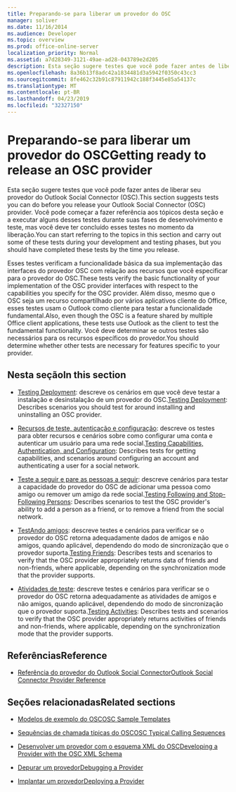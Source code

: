 ```yaml
---
title: Preparando-se para liberar um provedor do OSC
manager: soliver
ms.date: 11/16/2014
ms.audience: Developer
ms.topic: overview
ms.prod: office-online-server
localization_priority: Normal
ms.assetid: a7d28349-3121-49ae-ad28-043789e2d205
description: Esta seção sugere testes que você pode fazer antes de liberar seu provedor do Outlook Social Connector (OSC).
ms.openlocfilehash: 8a36b13f8adc42a1834481d3a5942f0350c43cc3
ms.sourcegitcommit: 8fe462c32b91c87911942c188f3445e85a54137c
ms.translationtype: MT
ms.contentlocale: pt-BR
ms.lasthandoff: 04/23/2019
ms.locfileid: "32327150"
---
```

# <a name="getting-ready-to-release-an-osc-provider"></a><span data-ttu-id="faf46-103">Preparando-se para liberar um provedor do OSC</span><span class="sxs-lookup"><span data-stu-id="faf46-103">Getting ready to release an OSC provider</span></span>

<span data-ttu-id="faf46-104">Esta seção sugere testes que você pode fazer antes de liberar seu provedor do Outlook Social Connector (OSC).</span><span class="sxs-lookup"><span data-stu-id="faf46-104">This section suggests tests you can do before you release your Outlook Social Connector (OSC) provider.</span></span> <span data-ttu-id="faf46-105">Você pode começar a fazer referência aos tópicos desta seção e a executar alguns desses testes durante suas fases de desenvolvimento e teste, mas você deve ter concluído esses testes no momento da liberação.</span><span class="sxs-lookup"><span data-stu-id="faf46-105">You can start referring to the topics in this section and carry out some of these tests during your development and testing phases, but you should have completed these tests by the time you release.</span></span> 

<span data-ttu-id="faf46-106">Esses testes verificam a funcionalidade básica da sua implementação das interfaces do provedor OSC com relação aos recursos que você especificar para o provedor do OSC.</span><span class="sxs-lookup"><span data-stu-id="faf46-106">These tests verify the basic functionality of your implementation of the OSC provider interfaces with respect to the capabilities you specify for the OSC provider.</span></span> <span data-ttu-id="faf46-107">Além disso, mesmo que o OSC seja um recurso compartilhado por vários aplicativos cliente do Office, esses testes usam o Outlook como cliente para testar a funcionalidade fundamental.</span><span class="sxs-lookup"><span data-stu-id="faf46-107">Also, even though the OSC is a feature shared by multiple Office client applications, these tests use Outlook as the client to test the fundamental functionality.</span></span> <span data-ttu-id="faf46-108">Você deve determinar se outros testes são necessários para os recursos específicos do provedor.</span><span class="sxs-lookup"><span data-stu-id="faf46-108">You should determine whether other tests are necessary for features specific to your provider.</span></span>
  
## <a name="in-this-section"></a><span data-ttu-id="faf46-109">Nesta seção</span><span class="sxs-lookup"><span data-stu-id="faf46-109">In this section</span></span>

- <span data-ttu-id="faf46-110">[Testing Deployment](testing-deployment.md): descreve os cenários em que você deve testar a instalação e desinstalação de um provedor do OSC.</span><span class="sxs-lookup"><span data-stu-id="faf46-110">[Testing Deployment](testing-deployment.md): Describes scenarios you should test for around installing and uninstalling an OSC provider.</span></span>
    
- <span data-ttu-id="faf46-111">[Recursos de teste, autenticação e configuração](testing-capabilities-authentication-and-configuration.md): descreve os testes para obter recursos e cenários sobre como configurar uma conta e autenticar um usuário para uma rede social.</span><span class="sxs-lookup"><span data-stu-id="faf46-111">[Testing Capabilities, Authentication, and Configuration](testing-capabilities-authentication-and-configuration.md): Describes tests for getting capabilities, and scenarios around configuring an account and authenticating a user for a social network.</span></span>
    
- <span data-ttu-id="faf46-112">[Teste a seguir e pare as pessoas a seguir](testing-following-and-stop-following-persons.md): descreve cenários para testar a capacidade do provedor do OSC de adicionar uma pessoa como amigo ou remover um amigo da rede social.</span><span class="sxs-lookup"><span data-stu-id="faf46-112">[Testing Following and Stop-Following Persons](testing-following-and-stop-following-persons.md): Describes scenarios to test the OSC provider's ability to add a person as a friend, or to remove a friend from the social network.</span></span> 
    
- <span data-ttu-id="faf46-113">[TestAndo amigos](testing-friends.md): descreve testes e cenários para verificar se o provedor do OSC retorna adequadamente dados de amigos e não amigos, quando aplicável, dependendo do modo de sincronização que o provedor suporta.</span><span class="sxs-lookup"><span data-stu-id="faf46-113">[Testing Friends](testing-friends.md): Describes tests and scenarios to verify that the OSC provider appropriately returns data of friends and non-friends, where applicable, depending on the synchronization mode that the provider supports.</span></span>
    
- <span data-ttu-id="faf46-114">[Atividades de teste](testing-activities.md): descreve testes e cenários para verificar se o provedor do OSC retorna adequadamente as atividades de amigos e não amigos, quando aplicável, dependendo do modo de sincronização que o provedor suporta.</span><span class="sxs-lookup"><span data-stu-id="faf46-114">[Testing Activities](testing-activities.md): Describes tests and scenarios to verify that the OSC provider appropriately returns activities of friends and non-friends, where applicable, depending on the synchronization mode that the provider supports.</span></span>
    
## <a name="reference"></a><span data-ttu-id="faf46-115">Referências</span><span class="sxs-lookup"><span data-stu-id="faf46-115">Reference</span></span>

- [<span data-ttu-id="faf46-116">Referência do provedor do Outlook Social Connector</span><span class="sxs-lookup"><span data-stu-id="faf46-116">Outlook Social Connector Provider Reference</span></span>](outlook-social-connector-provider-reference-0.md)
  
## <a name="related-sections"></a><span data-ttu-id="faf46-117">Seções relacionadas</span><span class="sxs-lookup"><span data-stu-id="faf46-117">Related sections</span></span>

- [<span data-ttu-id="faf46-118">Modelos de exemplo do OSC</span><span class="sxs-lookup"><span data-stu-id="faf46-118">OSC Sample Templates</span></span>](osc-sample-templates.md)
  
- [<span data-ttu-id="faf46-119">Sequências de chamada típicas do OSC</span><span class="sxs-lookup"><span data-stu-id="faf46-119">OSC Typical Calling Sequences</span></span>](osc-typical-calling-sequences.md)
  
- [<span data-ttu-id="faf46-120">Desenvolver um provedor com o esquema XML do OSC</span><span class="sxs-lookup"><span data-stu-id="faf46-120">Developing a Provider with the OSC XML Schema</span></span>](developing-a-provider-with-the-osc-xml-schema.md)
  
- [<span data-ttu-id="faf46-121">Depurar um provedor</span><span class="sxs-lookup"><span data-stu-id="faf46-121">Debugging a Provider</span></span>](debugging-a-provider.md)
  
- [<span data-ttu-id="faf46-122">Implantar um provedor</span><span class="sxs-lookup"><span data-stu-id="faf46-122">Deploying a Provider</span></span>](deploying-a-provider.md)
  

